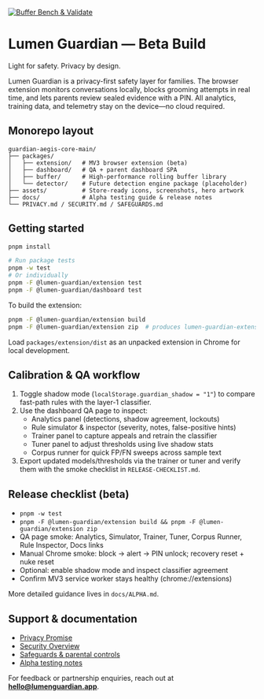 [![Buffer Bench & Validate](https://github.com/hwinnwin/guardian-aegis-core/actions/workflows/bench-buffer.yml/badge.svg)](https://github.com/hwinnwin/guardian-aegis-core/actions/workflows/bench-buffer.yml)

# Lumen Guardian — Beta Build

Light for safety. Privacy by design.

Lumen Guardian is a privacy-first safety layer for families. The browser extension monitors conversations locally, blocks grooming attempts in real time, and lets parents review sealed evidence with a PIN. All analytics, training data, and telemetry stay on the device—no cloud required.

## Monorepo layout

```
guardian-aegis-core-main/
├── packages/
│   ├── extension/   # MV3 browser extension (beta)
│   ├── dashboard/   # QA + parent dashboard SPA
│   ├── buffer/      # High-performance rolling buffer library
│   └── detector/    # Future detection engine package (placeholder)
├── assets/          # Store-ready icons, screenshots, hero artwork
├── docs/            # Alpha testing guide & release notes
└── PRIVACY.md / SECURITY.md / SAFEGUARDS.md
```

## Getting started

```bash
pnpm install

# Run package tests
pnpm -w test
# Or individually
pnpm -F @lumen-guardian/extension test
pnpm -F @lumen-guardian/dashboard test
```

To build the extension:

```bash
pnpm -F @lumen-guardian/extension build
pnpm -F @lumen-guardian/extension zip  # produces lumen-guardian-extension.zip
```

Load `packages/extension/dist` as an unpacked extension in Chrome for local development.

## Calibration & QA workflow

1. Toggle shadow mode (`localStorage.guardian_shadow = "1"`) to compare fast-path rules with the layer-1 classifier.
2. Use the dashboard QA page to inspect:
   - Analytics panel (detections, shadow agreement, lockouts)
   - Rule simulator & inspector (severity, notes, false-positive hints)
   - Trainer panel to capture appeals and retrain the classifier
   - Tuner panel to adjust thresholds using live shadow stats
   - Corpus runner for quick FP/FN sweeps across sample text
3. Export updated models/thresholds via the trainer or tuner and verify them with the smoke checklist in `RELEASE-CHECKLIST.md`.

## Release checklist (beta)

- `pnpm -w test`
- `pnpm -F @lumen-guardian/extension build && pnpm -F @lumen-guardian/extension zip`
- QA page smoke: Analytics, Simulator, Trainer, Tuner, Corpus Runner, Rule Inspector, Docs links
- Manual Chrome smoke: block → alert → PIN unlock; recovery reset + nuke reset
- Optional: enable shadow mode and inspect classifier agreement
- Confirm MV3 service worker stays healthy (chrome://extensions)

More detailed guidance lives in `docs/ALPHA.md`.

## Support & documentation

- [Privacy Promise](./PRIVACY.md)
- [Security Overview](./SECURITY.md)
- [Safeguards & parental controls](./SAFEGUARDS.md)
- [Alpha testing notes](./docs/ALPHA.md)

For feedback or partnership enquiries, reach out at **hello@lumenguardian.app**.
